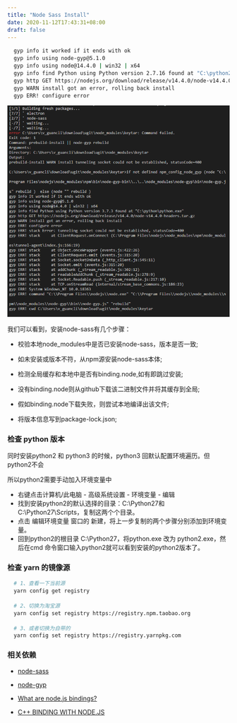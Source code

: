 ```yaml
---
title: "Node Sass Install"
date: 2020-11-12T17:43:31+08:00
draft: false
---
```


```bash
  gyp info it worked if it ends with ok
  gyp info using node-gyp@5.1.0
  gyp info using node@14.4.0 | win32 | x64
  gyp info find Python using Python version 2.7.16 found at "C:\python2\python.exe"
  gyp http GET https://nodejs.org/download/release/v14.4.0/node-v14.4.0-headers.tar.gz
  gyp WARN install got an error, rolling back install
  gyp ERR! configure error
```

![npm-install-node-sass-error](/images/npm-install-node-sass-error.png)


我们可以看到，安装node-sass有几个步骤：

- 校验本地node_modules中是否已安装node-sass，版本是否一致;

- 如未安装或版本不符，从npm源安装node-sass本体;

- 检测全局缓存和本地中是否有binding.node,如有即跳过安装;

- 没有binding.node则从github下载该二进制文件并将其缓存到全局;

- 假如binding.node下载失败，则尝试本地编译出该文件;

- 将版本信息写到package-lock.json;


### 检查 python 版本

同时安装python2 和 python3 的时候，python3 回默认配置环境遍历。但python2不会

所以python2需要手动加入环境变量中

- 右键点击计算机/此电脑 - 高级系统设置 - 环境变量 - 编辑
- 找到安装python2的默认选择的目录：C:\Python27和C:\Python27\Scripts，复制这两个个目录。
- 点击 编辑环境变量 窗口的 新建，将上一步复制的两个步骤分别添加到环境变量。
- 回到python2的根目录 C:\Python27，将python.exe 改为 python2.exe，然后在cmd 命令窗口输入python2就可以看到安装的python2版本了。


### 检查 yarn 的镜像源

```bash
  # 1、查看一下当前源
  yarn config get registry

  # 2、切换为淘宝源
  yarn config set registry https://registry.npm.taobao.org

  # 3、或者切换为自带的
  yarn config set registry https://registry.yarnpkg.com
```

### 相关依赖

- [node-sass](https://github.com/sass/node-sass)

- [node-gyp](https://github.com/nodejs/node-gyp)

- [What are node.js bindings?](https://stackoverflow.com/questions/20382396/what-are-node-js-bindings)

- [C++ BINDING WITH NODE.JS](https://pravinchavan.wordpress.com/2013/11/08/c-binding-with-node-js/)